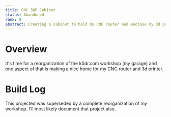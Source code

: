 ```yaml
---
title: CNC 3DP Cabinet
status: Abandoned
rank: 9
abstract: Creating a cabinet to hold my CNC router and enclose my 3d printer.
---
```


# Overview

It's time for a reorganization of the k0dr.com workshop (my garage) and one aspect of that is making a nice home for my CNC router and 3d printer.

# Build Log

This projected was superseded by a complete reorganization of my workshop. I'll most likely document that project also.

